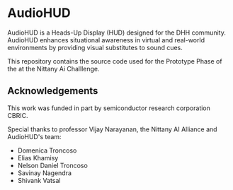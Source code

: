 # AudioHUD
AudioHUD is a Heads-Up Display (HUD) designed for the DHH community. AudioHUD enhances situational awareness in virtual and real-world environments by providing visual substitutes to sound cues. 

This repository contains the source code used for the Prototype Phase of the at the Nittany Ai Challlenge.

## Acknowledgements

This work was funded in part by semiconductor research corporation CBRIC.

Special thanks to professor Vijay Narayanan, the Nittany AI Alliance and AudioHUD's team:

- Domenica Troncoso
- Elias Khamisy
- Nelson Daniel Troncoso
- Savinay Nagendra
- Shivank Vatsal
